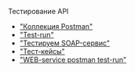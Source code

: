 Тестирование API
- ["Коллекция Postman"](https://kris-svii-8873973.postman.co/workspace/%D0%9A%D1%80%D0%B8%D1%81%D1%82%D0%B8%D0%BD%D0%B0's-Workspace~eece8def-b0b1-4180-8e2e-37a4aa350d17/collection/48855249-e850b8b0-7427-4efd-9504-b27832420ec0?action=share&creator=48855249&active-environment=48855249-313b441d-7a20-48da-8e7b-10fe85f4f10b)
- ["Test-run"](https://github.com/kris-svii/api/blob/main/DemoShopping.postman_test_run.json)
- ["Тестируем SOAP-сервис"]([a-8e7b-10fe85f4f10b](https://kris-svii-8873973.postman.co/workspace/%D0%9A%D1%80%D0%B8%D1%81%D1%82%D0%B8%D0%BD%D0%B0's-Workspace~eece8def-b0b1-4180-8e2e-37a4aa350d17/collection/48855249-02a5e67f-2ca9-4937-830d-f4f0fabe988c?action=share&creator=48855249&active-environment=48855249-313b441d-7a20-48da-8e7b-10fe85f4f10b))
- ["Тест-кейсы"](https://github.com/kris-svii/api/blob/main/G101-2025-10-05.pdf)
- ["WEB-service postman test-run"](https://github.com/kris-svii/api/blob/main/WebService.postman_test_run.json)

